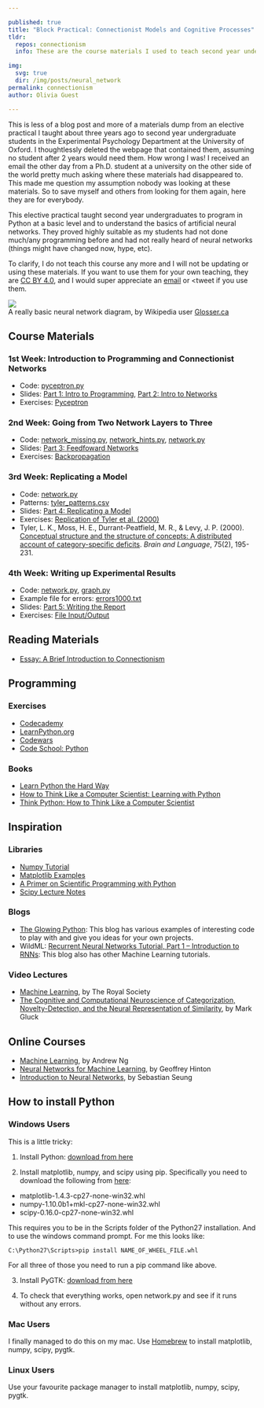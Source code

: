 ```yaml
---

published: true
title: "Block Practical: Connectionist Models and Cognitive Processes"
tldr:
  repos: connectionism
  info: These are the course materials I used to teach second year undergraduate students basic programming in Python and connectionism in the Experimental Psychology Department, University of Oxford.

img:
  svg: true
  dir: /img/posts/neural_network
permalink: connectionism
author: Olivia Guest

---
```


This is less of a blog post and more of a materials dump from an elective practical I taught about three years ago to second year undergraduate students in the Experimental Psychology Department at the University of Oxford. I thoughtlessly deleted the webpage that contained them, assuming no student after 2 years would need them. How wrong I was! I received an email the other day from a Ph.D. student at a university on the other side of the world pretty much asking where these materials had disappeared to. This made me question my assumption nobody was looking at these materials. So to save myself and others from looking for them again, here they are for everybody.

This elective practical taught second year undergraduates to program in Python at a basic level and to understand the basics of artificial neural networks. They proved highly suitable as my students had not done much/any programming before and had not really heard of neural networks (things might have changed now, hype, etc).

To clarify, I do not teach this course any more and I will not be updating or using these materials. If you want to use them for your own teaching, they are [CC BY 4.0](https://creativecommons.org/licenses/by/4.0/), and I would super appreciate an <a href="mailto:o.guest@ucl.ac.uk">email</a> or <tweet if you use them.

<div class="float-right figure">
  <object class="image" data="{{ site.baseurl}}{{ page.img.dir }}.svg" type="image/svg+xml">
    <img src="{{ site.baseurl}}{{ page.img.dir }}.png" />
  </object>
  <div class="figure-caption">
    A really basic neural network diagram, by Wikipedia user <a href="https://commons.wikimedia.org/wiki/File:Colored_neural_network.svg">Glosser.ca</a>
  </div>  
</div>




## Course Materials
### 1st Week: Introduction to Programming and Connectionist Networks
- Code: [pyceptron.py](https://github.com/oliviaguest/connectionism/raw/master/week1/pyceptron.py)
- Slides: [Part 1: Intro to Programming](https://github.com/oliviaguest/connectionism/raw/master/week1/slides/part_1_slides.pdf), [Part 2: Intro to Networks](https://github.com/oliviaguest/connectionism/raw/master/week1/slides/part_2_slides.pdf)
- Exercises: [Pyceptron](https://github.com/oliviaguest/connectionism/raw/master/week1/exercises/exercises.pdf)

### 2nd Week: Going from Two Network Layers to Three
- Code: [network_missing.py](https://github.com/oliviaguest/connectionism/raw/master/week2/network_missing.py), [network_hints.py](https://github.com/oliviaguest/connectionism/raw/master/week2/network_hints.py), [network.py](https://github.com/oliviaguest/connectionism/raw/master/week2/network.py)
- Slides: [Part 3: Feedfoward Networks](https://github.com/oliviaguest/connectionism/raw/master/week2/slides/part_3_slides.pdf)
- Exercises: [Backpropagation](https://github.com/oliviaguest/connectionism/raw/master/week2/exercises/exercises.pdf)

### 3rd Week: Replicating a Model
- Code: [network.py](https://github.com/oliviaguest/connectionism/raw/master/week3/network.py)
- Patterns: [tyler_patterns.csv](https://github.com/oliviaguest/connectionism/raw/master/week3/tyler_patterns.csv)
- Slides: [Part 4: Replicating a Model](https://github.com/oliviaguest/connectionism/raw/master/week3/slides/part_4_slides.pdf)
- Exercises: [Replication of Tyler et al. (2000)](https://github.com/oliviaguest/connectionism/raw/master/week3/exercises/exercises.pdf)
- Tyler, L. K., Moss, H. E., Durrant-Peatfield, M. R., & Levy, J. P. (2000). [Conceptual structure and the structure of concepts: A distributed account of category-specific deficits](https://github.com/oliviaguest/connectionism/raw/master/week3/tyler_2000.pdf). *Brain and Language*, 75(2), 195-231.

### 4th Week: Writing up Experimental Results
- Code: [network.py](https://github.com/oliviaguest/connectionism/raw/master/week4/network.py), [graph.py](https://github.com/oliviaguest/connectionism/raw/master/week4/graph.py)
- Example file for errors: [errors1000.txt](https://github.com/oliviaguest/connectionism/raw/master/week4/errors1000.txt)
- Slides: [Part 5: Writing the Report](https://github.com/oliviaguest/connectionism/raw/master/week4/slides/part_5_slides.pdf)
- Exercises: [File Input/Output](https://github.com/oliviaguest/connectionism/raw/master/week4/exercises/exercises.pdf)

## Reading Materials
- [Essay: A Brief Introduction to Connectionism](http://kimplunkett.org.uk/secondtry/page31/page32/index.html)

## Programming
### Exercises
- [Codecademy](www.codecademy.com)
- [LearnPython.org](http://www.learnpython.org/)
- [Codewars](http://www.codewars.com/)
- [Code School: Python](https://www.codeschool.com/paths/python)

### Books
- [Learn Python the Hard Way](http://learnpythonthehardway.org/book/)
- [How to Think Like a Computer Scientist: Learning with Python](http://www.openbookproject.net/thinkcs/python/english2e/)
- [Think Python: How to Think Like a Computer Scientist](http://www.greenteapress.com/thinkpython/)

## Inspiration
### Libraries
- [Numpy Tutorial](http://www.python-course.eu/numpy.php)
- [Matplotlib Examples](http://matplotlib.org/1.4.0/examples/index.html)
- [A Primer on Scientific Programming with Python](https://hplgit.github.io/scipro-primer/slides/index.html)
- [Scipy Lecture Notes](http://www.scipy-lectures.org)

### Blogs
- [The Glowing Python](http://glowingpython.blogspot.co.uk/): This blog has various examples of interesting code to play with and give you ideas for your own projects.
- WildML: [Recurrent Neural Networks Tutorial, Part 1 – Introduction to RNNs](http://www.wildml.com/2015/09/recurrent-neural-networks-tutorial-part-1-introduction-to-rnns/): This blog also has other Machine Learning tutorials.

### Video Lectures
- [Machine Learning](https://www.youtube.com/playlist?list=PLg7f-TkW11iX3JlGjgbM2s8E1jKSXUTsG), by The Royal Society
- [The Cognitive and Computational Neuroscience of Categorization, Novelty-Detection, and the Neural Representation of Similarity](https://www.youtube.com/watch?v=2Ei6wFJ9kCc), by Mark Gluck

## Online Courses
- [Machine Learning](https://www.coursera.org/learn/machine-learning/), by Andrew Ng
- [Neural Networks for Machine Learning](https://www.coursera.org/course/neuralnets), by Geoffrey Hinton
- [Introduction to Neural Networks](http://ocw.mit.edu/courses/brain-and-cognitive-sciences/9-641j-introduction-to-neural-networks-spring-2005/index.htm), by Sebastian Seung

## How to install Python
### Windows Users
This is a little tricky:
1. Install Python: [download from here](https://www.python.org/ftp/python/2.7.10/python-2.7.10.msi)

2. Install matplotlib, numpy, and scipy using pip. Specifically you need to download the following from [here](http://www.lfd.uci.edu/~gohlke/pythonlibs/):
 - matplotlib-1.4.3-cp27-none-win32.whl
 - numpy-1.10.0b1+mkl-cp27-none-win32.whl
 - scipy-0.16.0-cp27-none-win32.whl

 This requires you to be in the Scripts folder of the Python27 installation. And to use the windows command prompt. For me this looks like:
```
C:\Python27\Scripts>pip install NAME_OF_WHEEL_FILE.whl
```
For all three of those you need to run a pip command like above.  

3. Install PyGTK: [download from here](http://ftp.gnome.org/pub/GNOME/binaries/win32/pygtk/2.24/pygtk-all-in-one-2.24.2.win32-py2.7.msi)

4. To check that everything works, open network.py and see if it runs without any errors.

### Mac Users
I finally managed to do this on my mac. Use [Homebrew](http://brew.sh/) to install matplotlib, numpy, scipy, pygtk.

### Linux Users
Use your favourite package manager to install matplotlib, numpy, scipy, pygtk.
